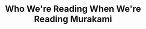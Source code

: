 ---
title: "Who We're Reading When We're Reading Murakami"
description: "Satu hal yang saya petik dari buku ini adalah, bahkan jenius seperti Murakami, gak akan sesukses sekarang kalau dia gak punya support system yang baik. Perjalanan karir Murakami banyak sekali diwarnai oleh orang-orang yang dia temui, dan semuanya secara kebetulan seperti bersekongkol bersama untuk membuat Murakami jadi Murakami."
cover: "images/reading/who-we-reading-when-we-reading.png"
publishDate: 2022-09-15
authors: "David Karashima"
categories: ["biography"]
---